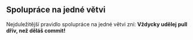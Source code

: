 ## Spolupráce na jedné větvi

Nejduležitější pravidlo spolupráce na jedné větvi zní: **Vždycky udělej pull dřív, než děláš commit!**
